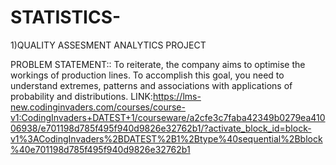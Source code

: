 # STATISTICS-
1)QUALITY ASSESMENT ANALYTICS PROJECT

PROBLEM STATEMENT:: To reiterate, the company aims to optimise the workings of production lines. To accomplish this goal, you need to understand extremes, patterns and associations with applications 
of probability and distributions.
LINK:https://lms-new.codinginvaders.com/courses/course-v1:CodingInvaders+DATEST+1/courseware/a2cfe3c7faba42349b0279ea41006938/e701198d785f495f940d9826e32762b1/?activate_block_id=block-v1%3ACodingInvaders%2BDATEST%2B1%2Btype%40sequential%2Bblock%40e701198d785f495f940d9826e32762b1
